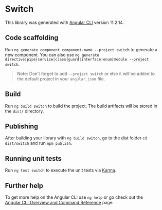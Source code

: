 # Switch

This library was generated with [Angular CLI](https://github.com/angular/angular-cli) version 11.2.14.

## Code scaffolding

Run `ng generate component component-name --project switch` to generate a new component. You can also use `ng generate directive|pipe|service|class|guard|interface|enum|module --project switch`.

> Note: Don't forget to add `--project switch` or else it will be added to the default project in your `angular.json` file.

## Build

Run `ng build switch` to build the project. The build artifacts will be stored in the `dist/` directory.

## Publishing

After building your library with `ng build switch`, go to the dist folder `cd dist/switch` and run `npm publish`.

## Running unit tests

Run `ng test switch` to execute the unit tests via [Karma](https://karma-runner.github.io).

## Further help

To get more help on the Angular CLI use `ng help` or go check out the [Angular CLI Overview and Command Reference](https://angular.io/cli) page.
